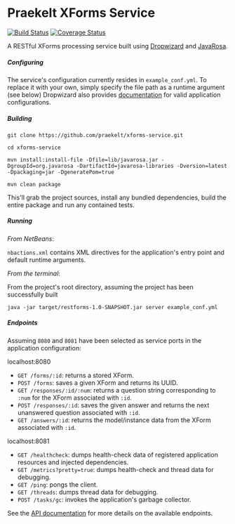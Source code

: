 # Praekelt XForms Service

[![Build Status](https://travis-ci.org/praekelt/xforms-service.svg?branch=master)](https://travis-ci.org/praekelt/xforms-service)
[![Coverage Status](https://coveralls.io/repos/praekelt/xforms-service/badge.png)](https://coveralls.io/r/praekelt/xforms-service)

A RESTful XForms processing service built using [Dropwizard](https://github.com/dropwizard/dropwizard) and [JavaRosa](https://bitbucket.org/javarosa/javarosa/overview).

##### Configuring

The service's configuration currently resides in `example_conf.yml`. To replace it with your own, simply specify the file path as a runtime argument (see below)
Dropwizard also provides [documentation](https://dropwizard.github.io/dropwizard/manual/configuration.html) for valid application configurations.

##### Building

    git clone https://github.com/praekelt/xforms-service.git

    cd xforms-service

    mvn install:install-file -Dfile=lib/javarosa.jar -DgroupId=org.javarosa -DartifactId=javarosa-libraries -Dversion=latest -Dpackaging=jar -DgeneratePom=true

    mvn clean package

This'll grab the project sources, install any bundled dependencies, build the entire package and run any contained tests.

##### Running

_From NetBeans_:

`nbactions.xml` contains XML directives for the application's entry point and default runtime arguments.

_From the terminal_:

From the project's root directory, assuming the project has been successfully built

    java -jar target/restforms-1.0-SNAPSHOT.jar server example_conf.yml

##### Endpoints

Assuming `8080` and `8081` have been selected as service ports in the application configuration:

localhost:8080

- `GET /forms/:id`: returns a stored XForm.
- `POST /forms`: saves a given XForm and returns its UUID.
- `GET /responses/:id/:num`: returns a question string corresponding to `:num` for the XForm associated with `:id`.
- `POST /responses/:id`: saves the given answer and returns the next unanswered question associated with `:id`.
- `GET /answers/:id`: returns the model/instance data from the XForm associated with `:id`.

localhost:8081

- `GET /healthcheck`: dumps health-check data of registered application resources and injected dependencies.
- `GET /metrics?pretty=true`: dumps health-check and thread data for debugging.
- `GET /ping`: pongs the client.
- `GET /threads`: dumps thread data for debugging.
- `POST /tasks/gc`: invokes the application's garbage collector.

See the [API documentation](./http-api-docs.md) for more details on the available endpoints.